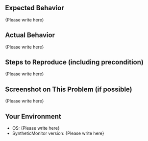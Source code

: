 <!-- Please replace {Please write here} with your description -->


## Expected Behavior

{Please write here}


## Actual Behavior

{Please write here}


## Steps to Reproduce (including precondition)

{Please write here}


## Screenshot on This Problem (if possible)

{Please write here}


## Your Environment

- OS: {Please write here}
- SyntheticMonitor version: {Please write here}
